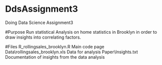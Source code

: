 # DdsAssignment3
Doing Data Science Assignment3

#Purpose
Run statistical Analysis on home statistics in Brooklyn in order to draw insights into correlating factors.

#Files
R_rollingsales_brooklyn.R
	Main code page
Data\rollingsales_brooklyn.xls
	Data for analysis
Paper\Insights.txt
	Documentation of insights from the data analysis 